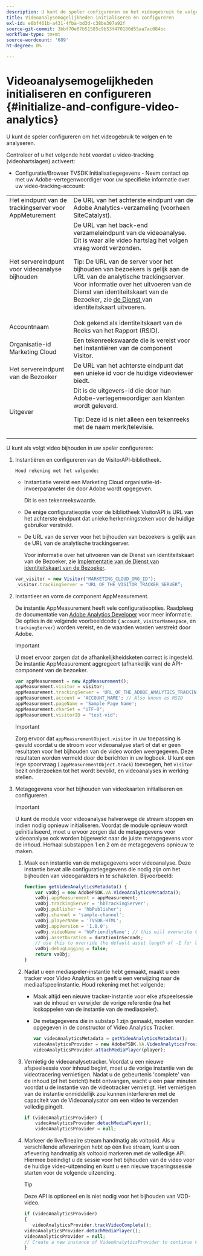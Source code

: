 ```yaml
---
description: U kunt de speler configureren om het videogebruik te volgen en te analyseren.
title: Videoanalysemogelijkheden initialiseren en configureren
exl-id: e0bf461b-a431-4fba-bd3d-c38be307a92f
source-git-commit: 3bbf70e07b51585c9b53f470180d55aa7ac084bc
workflow-type: tm+mt
source-wordcount: '689'
ht-degree: 0%

---
```


# Videoanalysemogelijkheden initialiseren en configureren {#initialize-and-configure-video-analytics}

U kunt de speler configureren om het videogebruik te volgen en te analyseren.

Controleer of u het volgende hebt voordat u video-tracking (videohartslagen) activeert:

* Configuratie/Browser TVSDK Initialisatiegegevens - Neem contact op met uw Adobe-vertegenwoordiger voor uw specifieke informatie over uw video-tracking-account:

<table id="table_3565328ABBEE4605A92EAE1ADE5D6F84">
 <tbody>
  <tr>
   <td colname="col1"> Het eindpunt van de trackingserver voor AppMeturement </td>
   <td colname="col2"> De URL van het achterste eindpunt van de Adobe Analytics-verzameling (voorheen SiteCatalyst). </td>
  </tr>
  <tr>
   <td colname="col1"> Het servereindpunt voor videoanalyse bijhouden </td>
   <td colname="col2"> De URL van het back-end verzameleindpunt van de videoanalyse. Dit is waar alle video hartslag het volgen vraag wordt verzonden. <p>Tip:  De URL van de server voor het bijhouden van bezoekers is gelijk aan de URL van de analytische trackingserver. Voor informatie over het uitvoeren van de Dienst van identiteitskaart van de Bezoeker, zie <a href="https://experienceleague.adobe.com/docs/id-service/using/implementation/setup-target.html?lang=en" format="html" scope="external"> de Dienst </a> van identiteitskaart uitvoeren. </p> </td>
  </tr>
  <tr>
   <td colname="col1"> Accountnaam </td>
   <td colname="col2"> Ook gekend als identiteitskaart van de Reeks van het Rapport (RSID). </td>
  </tr>
  <tr>
   <td colname="col1"> Organisatie-id Marketing Cloud </td>
   <td colname="col2"> Een tekenreekswaarde die is vereist voor het instantiëren van de component Visitor. </td>
  </tr>
  <tr>
   <td colname="col1"> Het servereindpunt van de Bezoeker </td>
   <td colname="col2"> De URL van het achterste eindpunt dat een unieke id voor de huidige videoviewer biedt. </td>
  </tr>
  <tr>
   <td colname="col1"> Uitgever </td>
   <td colname="col2"> Dit is de uitgevers-id die door hun Adobe-vertegenwoordiger aan klanten wordt geleverd. <p>Tip:  Deze id is niet alleen een tekenreeks met de naam merk/televisie. </p> </td>
  </tr>
 </tbody>
</table>

U kunt als volgt video bijhouden in uw speler configureren:

1. Instantiëren en configureren van de VisitorAPI-bibliotheek.

       Houd rekening met het volgende:
   
   * Instantiatie vereist een Marketing Cloud organisatie-id-invoerparameter die door Adobe wordt opgegeven.

      Dit is een tekenreekswaarde.
   * De enige configuratieoptie voor de bibliotheek VisitorAPI is URL van het achterste eindpunt dat unieke herkenningsteken voor de huidige gebruiker verstrekt.
   * De URL van de server voor het bijhouden van bezoekers is gelijk aan de URL van de analytische trackingserver.

      Voor informatie over het uitvoeren van de Dienst van identiteitskaart van de Bezoeker, zie [Implementatie van de Dienst van identiteitskaart van de Bezoeker](https://experienceleague.adobe.com/docs/id-service/using/implementation/setup-target.html?lang=en).

   ```js
   var_visitor = new Visitor("MARKETING_CLOUD_ORG_ID");
   _visitor.trackingServer = "URL_OF_THE_VISITOR_TRACKER_SERVER”;
   ```

2. Instantieer en vorm de component AppMeasurement.

   De instantie AppMeasurement heeft vele configuratieopties. Raadpleeg de documentatie van [Adobe Analytics Developer](https://microsite.omniture.com/t2/help/en_US/reference/#Developer) voor meer informatie. De opties in de volgende voorbeeldcode ( `account`, `visitorNamespace`, en `trackingServer`) worden vereist, en de waarden worden verstrekt door Adobe.

   >[!IMPORTANT]
   >
   >U moet ervoor zorgen dat de afhankelijkheidsketen correct is ingesteld. De instantie AppMeasurement aggregeert (afhankelijk van) de API-component van de bezoeker.

   ```js
   var appMeasurement = new AppMeasurement();
   appMeasurement.visitor = visitor;
   appMeasurement.trackingServer = 'URL_OF_THE_ADOBE_ANALYTICS_TRACKING_SERVER';
   appMeasurement.account = 'ACCOUNT_NAME'; // Also known as RSID
   appMeasurement.pageName = 'Sample Page Name';
   appMeasurement.charSet = "UTF-8";
   appMeasurement.visitorID = "test-vid";
   ```

   >[!IMPORTANT]
   >
   >Zorg ervoor dat `appMeasurementObject.visitor` in uw toepassing is gevuld voordat u de stroom voor videoanalyse start of dat er geen resultaten voor het bijhouden van de video worden weergegeven. Deze resultaten worden vermeld door de berichten in uw logboek. U kunt een lege spoorvraag ( `appMeasurementObject.track`) toevoegen, het `visitor` bezit onderzoeken tot het wordt bevolkt, en videoanalyses in werking stellen.

3. Metagegevens voor het bijhouden van videokaarten initialiseren en configureren.

   >[!IMPORTANT]
   >
   >U kunt de module voor videoanalyse halverwege de stream stoppen en indien nodig opnieuw initialiseren. Voordat de module opnieuw wordt geïnitialiseerd, moet u ervoor zorgen dat de metagegevens voor videoanalyse ook worden bijgewerkt naar de juiste metagegevens voor de inhoud. Herhaal substappen 1 en 2 om de metagegevens opnieuw te maken.

   1. Maak een instantie van de metagegevens voor videoanalyse.
Deze instantie bevat alle configuratiegegevens die nodig zijn om het bijhouden van videogarakters in te schakelen. Bijvoorbeeld:

      ```js
      function getVideoAnalyticsMetadata() {
          var vaObj = new AdobePSDK.VA.VideoAnalyticsMetadata();
          vaObj.appMeasurement = appMeasurement;
          vaObj.trackingServer = 'hbTrackingServer';
          vaObj.publisher = 'hbPublisher';
          vaObj.channel = 'sample-channel';
          vaObj.playerName = 'TVSDK-HTML';
          vaObj.appVersion = '1.0.0';
          vaObj.videoName = 'hbFriendlyName'; // this will overwrite the ContextData variable a.media.friendlyName
          vaObj.assetDuration = durationInSeconds;
          // use this to override the default asset length of -1 for live streams
          vaObj.debugLogging = false;
          return vaObj;
      }
      ```

   2. Nadat u een mediaspeler-instantie hebt gemaakt, maakt u een tracker voor Video Analytics en geeft u een verwijzing naar de mediaafspeelinstantie.
Houd rekening met het volgende:

      * Maak altijd een nieuwe tracker-instantie voor elke afspeelsessie van de inhoud en verwijder de vorige referentie (na het loskoppelen van de instantie van de mediaspeler).
      * De metagegevens die in substap 1 zijn gemaakt, moeten worden opgegeven in de constructor of Video Analytics Tracker.

         ```js
         var videoAnalyticsMetadata = getVideoAnalyticsMetadata();
         videoAnalyticsProvider = new AdobePSDK.VA.VideoAnalyticsProvider(videoAnalyticsMetadata);
         videoAnalyticsProvider.attachMediaPlayer(player);
         ```
   3. Vernietig de videoanalysetracker.
Voordat u een nieuwe afspeelsessie voor inhoud begint, moet u de vorige instantie van de videotracering vernietigen. Nadat u de gebeurtenis &#39;complete&#39; van de inhoud (of het bericht) hebt ontvangen, wacht u een paar minuten voordat u de instantie van de videotracker vernietigt. Het vernietigen van de instantie onmiddellijk zou kunnen interfereren met de capaciteit van de Videoanalysator om een video te verzenden volledig pingelt.

      ```js
      if (videoAnalyticsProvider) {
          videoAnalyticsProvider.detachMediaPlayer();
          videoAnalyticsProvider = null;
      ```

   4. Markeer de live/lineaire stream handmatig als voltooid.
Als u verschillende afleveringen hebt op één live stream, kunt u een aflevering handmatig als voltooid markeren met de volledige API. Hiermee beëindigt u de sessie voor het bijhouden van de video voor de huidige video-uitzending en kunt u een nieuwe traceringssessie starten voor de volgende uitzending.
      >[!TIP]
      >
      >Deze API is optioneel en is niet nodig voor het bijhouden van VOD-video.

      ```js
      if (videoAnalyticsProvider)
      {
         videoAnalyticsProvider.trackVideoComplete();
      videoAnalyticsProvider.detachMediaPlayer();
      videoAnalyticsProvider = null;
      // Create a new instance of VideoAnalyticsProvider to continue tracking.
      }
      ```
